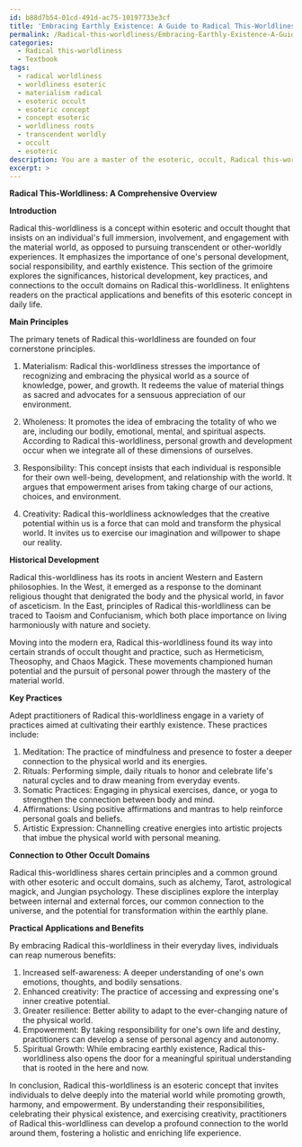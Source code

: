 ```yaml
---
id: b88d7b54-01cd-491d-ac75-10197733e3cf
title: 'Embracing Earthly Existence: A Guide to Radical This-Worldliness'
permalink: /Radical-this-worldliness/Embracing-Earthly-Existence-A-Guide-to-Radical-This-Worldliness/
categories:
  - Radical this-worldliness
  - Textbook
tags:
  - radical worldliness
  - worldliness esoteric
  - materialism radical
  - esoteric occult
  - esoteric concept
  - concept esoteric
  - worldliness roots
  - transcendent worldly
  - occult
  - esoteric
description: You are a master of the esoteric, occult, Radical this-worldliness and education, you have written many textbooks on the subject in ways that provide students with rich and deep understanding of the subject. You are being asked to write textbook-like sections on a topic and you do it with full context, explainability, and reliability in accuracy to the true facts of the topic at hand, in a textbook style that a student would easily be able to learn from, in a rich, engaging, and contextual way. Always include relevant context (such as formulas and history), related concepts, and in a way that someone can gain deep insights from.
excerpt: >
---
```

  **Radical This-Worldliness: A Comprehensive Overview**
  
  **Introduction**
  
  Radical this-worldliness is a concept within esoteric and occult thought that insists on an individual's full immersion, involvement, and engagement with the material world, as opposed to pursuing transcendent or other-worldly experiences. It emphasizes the importance of one's personal development, social responsibility, and earthly existence. This section of the grimoire explores the significances, historical development, key practices, and connections to the occult domains on Radical this-worldliness. It enlightens readers on the practical applications and benefits of this esoteric concept in daily life.
  
  **Main Principles**
  
  The primary tenets of Radical this-worldliness are founded on four cornerstone principles.
  
  1. Materialism: Radical this-worldliness stresses the importance of recognizing and embracing the physical world as a source of knowledge, power, and growth. It redeems the value of material things as sacred and advocates for a sensuous appreciation of our environment.
  
  2. Wholeness: It promotes the idea of embracing the totality of who we are, including our bodily, emotional, mental, and spiritual aspects. According to Radical this-worldliness, personal growth and development occur when we integrate all of these dimensions of ourselves.
  
  3. Responsibility: This concept insists that each individual is responsible for their own well-being, development, and relationship with the world. It argues that empowerment arises from taking charge of our actions, choices, and environment.
  
  4. Creativity: Radical this-worldliness acknowledges that the creative potential within us is a force that can mold and transform the physical world. It invites us to exercise our imagination and willpower to shape our reality.
  
  **Historical Development**
  
  Radical this-worldliness has its roots in ancient Western and Eastern philosophies. In the West, it emerged as a response to the dominant religious thought that denigrated the body and the physical world, in favor of asceticism. In the East, principles of Radical this-worldliness can be traced to Taoism and Confucianism, which both place importance on living harmoniously with nature and society.
  
  Moving into the modern era, Radical this-worldliness found its way into certain strands of occult thought and practice, such as Hermeticism, Theosophy, and Chaos Magick. These movements championed human potential and the pursuit of personal power through the mastery of the material world.
  
  **Key Practices**
  
  Adept practitioners of Radical this-worldliness engage in a variety of practices aimed at cultivating their earthly existence. These practices include:
  
  1. Meditation: The practice of mindfulness and presence to foster a deeper connection to the physical world and its energies.
  2. Rituals: Performing simple, daily rituals to honor and celebrate life's natural cycles and to draw meaning from everyday events.
  3. Somatic Practices: Engaging in physical exercises, dance, or yoga to strengthen the connection between body and mind.
  4. Affirmations: Using positive affirmations and mantras to help reinforce personal goals and beliefs.
  5. Artistic Expression: Channelling creative energies into artistic projects that imbue the physical world with personal meaning.
  
  **Connection to Other Occult Domains**
  
  Radical this-worldliness shares certain principles and a common ground with other esoteric and occult domains, such as alchemy, Tarot, astrological magick, and Jungian psychology. These disciplines explore the interplay between internal and external forces, our common connection to the universe, and the potential for transformation within the earthly plane.
  
  **Practical Applications and Benefits**
  
  By embracing Radical this-worldliness in their everyday lives, individuals can reap numerous benefits:
  
  1. Increased self-awareness: A deeper understanding of one's own emotions, thoughts, and bodily sensations.
  2. Enhanced creativity: The practice of accessing and expressing one's inner creative potential.
  3. Greater resilience: Better ability to adapt to the ever-changing nature of the physical world.
  4. Empowerment: By taking responsibility for one's own life and destiny, practitioners can develop a sense of personal agency and autonomy.
  5. Spiritual Growth: While embracing earthly existence, Radical this-worldliness also opens the door for a meaningful spiritual understanding that is rooted in the here and now.
  
  In conclusion, Radical this-worldliness is an esoteric concept that invites individuals to delve deeply into the material world while promoting growth, harmony, and empowerment. By understanding their responsibilities, celebrating their physical existence, and exercising creativity, practitioners of Radical this-worldliness can develop a profound connection to the world around them, fostering a holistic and enriching life experience.
